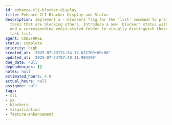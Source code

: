 ```yaml
---
id: enhance-cli-blocker-display
title: Enhance CLI Blocker Display and Status
description: Implement a --blockers flag for the 'list' command to prominently display
  tasks that are blocking others. Introduce a new 'blocker' status with a unique emoji
  and a corresponding emoji-styled folder to visually distinguish these tasks in the
  task list.
agent: CODEFORGE
status: complete
priority: high
created_at: '2025-07-23T21:34:17.622700+00:00'
updated_at: '2025-07-24T07:40:11.904190'
due_date: null
dependencies: []
notes: null
estimated_hours: 4.0
actual_hours: null
assignee: null
tags:
- cli
- ux
- blockers
- visualization
- feature-enhancement
---
```


